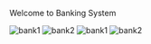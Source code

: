 Welcome to Banking System


![bank1](https://github.com/samsorrahman/Banking-System/assets/112087807/92809081-026a-46b3-a962-9ecc7e32a26a)
![bank2](https://github.com/samsorrahman/Banking-System/assets/112087807/21db30b1-f1c5-431d-938a-51b4cc5ef8f3)
![bank1](https://github.com/samsorrahman/Banking-System/assets/112087807/6df40b92-4c36-4bc8-863d-a0491bf4425b)
![bank2](https://github.com/samsorrahman/Banking-System/assets/112087807/c0fc35a9-3194-45eb-987f-46bc4acfcea8)
